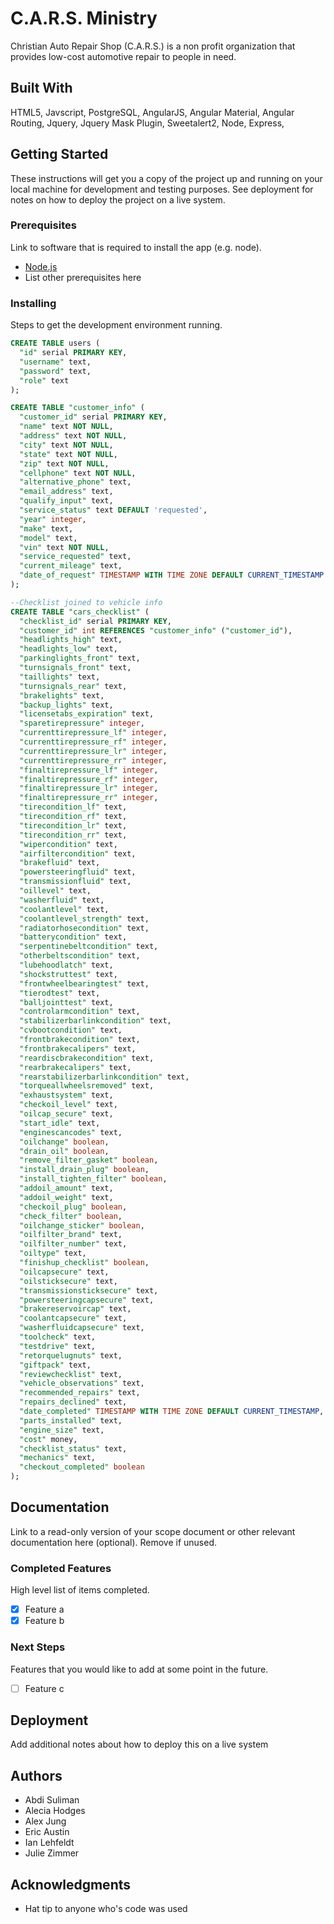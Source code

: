 # C.A.R.S. Ministry

Christian Auto Repair Shop (C.A.R.S.) is a non profit organization that provides low-cost automotive repair to people in need.

## Built With

HTML5, Javscript, PostgreSQL, AngularJS, Angular Material, Angular Routing, Jquery, Jquery Mask Plugin, Sweetalert2, Node, Express, 

## Getting Started

These instructions will get you a copy of the project up and running on your local machine for development and testing purposes. See deployment for notes on how to deploy the project on a live system.

### Prerequisites

Link to software that is required to install the app (e.g. node).

- [Node.js](https://nodejs.org/en/)
- List other prerequisites here


### Installing

Steps to get the development environment running.

```sql
CREATE TABLE users (
  "id" serial PRIMARY KEY,
  "username" text,
  "password" text,
  "role" text
);

CREATE TABLE "customer_info" (
  "customer_id" serial PRIMARY KEY,
  "name" text NOT NULL,
  "address" text NOT NULL,
  "city" text NOT NULL,
  "state" text NOT NULL,
  "zip" text NOT NULL,
  "cellphone" text NOT NULL,
  "alternative_phone" text,
  "email_address" text,
  "qualify_input" text,
  "service_status" text DEFAULT 'requested',
  "year" integer,
  "make" text,
  "model" text,
  "vin" text NOT NULL,
  "service_requested" text,
  "current_mileage" text,
  "date_of_request" TIMESTAMP WITH TIME ZONE DEFAULT CURRENT_TIMESTAMP
);

--Checklist joined to vehicle info
CREATE TABLE "cars_checklist" (
  "checklist_id" serial PRIMARY KEY,
  "customer_id" int REFERENCES "customer_info" ("customer_id"),
  "headlights_high" text,
  "headlights_low" text,
  "parkinglights_front" text,
  "turnsignals_front" text,
  "taillights" text,
  "turnsignals_rear" text,
  "brakelights" text,
  "backup_lights" text,
  "licensetabs_expiration" text,
  "sparetirepressure" integer,
  "currenttirepressure_lf" integer,
  "currenttirepressure_rf" integer,
  "currenttirepressure_lr" integer,
  "currenttirepressure_rr" integer,
  "finaltirepressure_lf" integer,
  "finaltirepressure_rf" integer,
  "finaltirepressure_lr" integer,
  "finaltirepressure_rr" integer,
  "tirecondition_lf" text,
  "tirecondition_rf" text,
  "tirecondition_lr" text,
  "tirecondition_rr" text,
  "wipercondition" text,
  "airfiltercondition" text,
  "brakefluid" text,
  "powersteeringfluid" text,
  "transmissionfluid" text,
  "oillevel" text,
  "washerfluid" text,
  "coolantlevel" text,
  "coolantlevel_strength" text,
  "radiatorhosecondition" text,
  "batterycondition" text,
  "serpentinebeltcondition" text,
  "otherbeltscondition" text,
  "lubehoodlatch" text,
  "shockstruttest" text,
  "frontwheelbearingtest" text,
  "tierodtest" text,
  "balljointtest" text,
  "controlarmcondition" text,
  "stabilizerbarlinkcondition" text,
  "cvbootcondition" text,
  "frontbrakecondition" text,
  "frontbrakecalipers" text,
  "reardiscbrakecondition" text,
  "rearbrakecalipers" text,
  "rearstabilizerbarlinkcondition" text,
  "torqueallwheelsremoved" text,
  "exhaustsystem" text,
  "checkoil_level" text,
  "oilcap_secure" text,
  "start_idle" text,
  "enginescancodes" text,
  "oilchange" boolean,
  "drain_oil" boolean,
  "remove_filter_gasket" boolean,
  "install_drain_plug" boolean,
  "install_tighten_filter" boolean,
  "addoil_amount" text,
  "addoil_weight" text,
  "checkoil_plug" boolean,
  "check_filter" boolean,
  "oilchange_sticker" boolean,
  "oilfilter_brand" text,
  "oilfilter_number" text,
  "oiltype" text,
  "finishup_checklist" boolean,
  "oilcapsecure" text,
  "oilsticksecure" text,
  "transmissionsticksecure" text,
  "powersteeringcapsecure" text,
  "brakereservoircap" text,
  "coolantcapsecure" text,
  "washerfluidcapsecure" text,
  "toolcheck" text,
  "testdrive" text,
  "retorquelugnuts" text,
  "giftpack" text,
  "reviewchecklist" text,
  "vehicle_observations" text,
  "recommended_repairs" text,
  "repairs_declined" text,
  "date_completed" TIMESTAMP WITH TIME ZONE DEFAULT CURRENT_TIMESTAMP,
  "parts_installed" text,
  "engine_size" text,
  "cost" money,
  "checklist_status" text,
  "mechanics" text,
  "checkout_completed" boolean
);
```

## Documentation

Link to a read-only version of your scope document or other relevant documentation here (optional). Remove if unused.

### Completed Features

High level list of items completed.

- [x] Feature a
- [x] Feature b

### Next Steps

Features that you would like to add at some point in the future.

- [ ] Feature c

## Deployment

Add additional notes about how to deploy this on a live system

## Authors

* Abdi Suliman
* Alecia Hodges
* Alex Jung
* Eric Austin
* Ian Lehfeldt
* Julie Zimmer


## Acknowledgments

* Hat tip to anyone who's code was used
